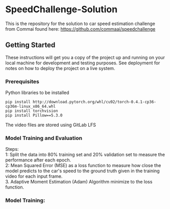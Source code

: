 # SpeedChallenge-Solution


This is the repository for the solution to car speed estimation challenge from Commai found here:
https://github.com/commaai/speedchallenge

## Getting Started

These instructions will get you a copy of the project up and running on your local machine for development and testing purposes. See deployment for notes on how to deploy the project on a live system.

### Prerequisites

Python libraries to be installed 

```
pip install http://download.pytorch.org/whl/cu92/torch-0.4.1-cp36-cp36m-linux_x86_64.whl
pip install torchvision
pip install Pillow==5.3.0
```
The video files are stored using GitLab LFS

### Model Training and Evaluation
Steps:  
1: Split the data into 80% training set and 20% validation set to measure the performance after each epoch.  
2: Mean Squared Error (MSE) as a loss function to measure how close the model predicts to the car's speed to the ground truth given in the training video for each input frame.  
3. Adaptive Moment Estimation (Adam) Algorithm minimize to the loss function.

### Model Training:

